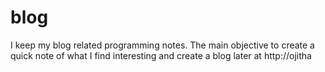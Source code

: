 # blog
I keep my blog related programming notes. The main objective to create a quick note of what I find interesting and create a blog later at http://ojitha
<!--stackedit_data:
eyJoaXN0b3J5IjpbMTUyMDIzMDQ5NV19
-->